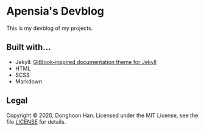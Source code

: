 # Apensia's Devblog

This is my devblog of my projects. 

## Built with...
- Jekyll: [GitBook-inspired documentation theme for Jekyll](https://github.com/adamrehn/jekyll-theme-gitbook)
- HTML
- SCSS
- Markdown 

## Legal
Copyright &copy; 2020, Donghoon Han. Licensed under the MIT License, see the file [LICENSE](https://github.com/adamrehn/jekyll-theme-gitbook-demo/blob/master/LICENSE) for details.
